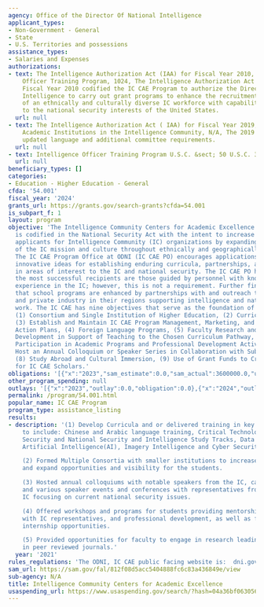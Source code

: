 ```yaml
---
agency: Office of the Director Of National Intelligence
applicant_types:
- Non-Government - General
- State
- U.S. Territories and possessions
assistance_types:
- Salaries and Expenses
authorizations:
- text: The Intelligence Authorization Act (IAA) for Fiscal Year 2010, Intelligence
    Officer Training Program, 1024, The Intelligence Authorization Act ( IAA) for
    Fiscal Year 2010 codified the IC CAE Program to authorize the Director of National
    Intelligence to carry out grant programs to enhance the recruitment and retention
    of an ethnically and culturally diverse IC workforce with capabilities critical
    to the national security interests of the United States.
  url: null
- text: The Intelligence Authorization Act ( IAA) for Fiscal Year 2019, Leveraging
    Academic Institutions in the Intelligence Community, N/A, The 2019 IAA provided
    updated language and additional committee requirements.
  url: null
- text: Intelligence Officer Training Program U.S.C. &sect; 50 U.S.C. 3224.
  url: null
beneficiary_types: []
categories:
- Education - Higher Education - General
cfda: '54.001'
fiscal_year: '2024'
grants_url: https://grants.gov/search-grants?cfda=54.001
is_subpart_f: 1
layout: program
objective: 'The Intelligence Community Centers for Academic Excellence (IC CAE) Program
  is codified in the National Security Act with the intent to increase the pool of
  applicants for Intelligence Community (IC) organizations by expanding awareness
  of the IC mission and culture throughout ethnically and geographically diverse communities.
  The IC CAE Program Office at ODNI (IC CAE PO) encourages applications that showcase
  innovative ideas for establishing enduring curricula, partnerships, and programs
  in areas of interest to the IC and national security. The IC CAE PO has found that
  the most successful recipients are those guided by personnel with knowledge of and
  experience in the IC; however, this is not a requirement. Further findings show
  that school programs are enhanced by partnerships with and outreach to IC installations
  and private industry in their regions supporting intelligence and national security
  work. The IC CAE has nine objectives that serve as the foundation of the program:
  (1) Consortium and Single Institution of Higher Education, (2) Curriculum Development,
  (3) Establish and Maintain IC CAE Program Management, Marketing, and Sustainment
  Action Plans, (4) Foreign Language Programs, (5) Faculty Research and Professional
  Development in Support of Teaching to the Chosen Curriculum Pathway, (6) Student
  Participation in Academic Programs and Professional Development Activities, (7)
  Host an Annual Colloquium or Speaker Series in Collaboration with Sub-recipients,
  (8) Study Abroad and Cultural Immersion, (9) Use of Grant Funds to Create Scholarships
  for IC CAE Scholars.'
obligations: '[{"x":"2023","sam_estimate":0.0,"sam_actual":3600000.0,"usa_spending_actual":0.0},{"x":"2024","sam_estimate":0.0,"sam_actual":4499668.0,"usa_spending_actual":0.0},{"x":"2025","sam_estimate":0.0,"sam_actual":3600000.0,"usa_spending_actual":0.0}]'
other_program_spending: null
outlays: '[{"x":"2023","outlay":0.0,"obligation":0.0},{"x":"2024","outlay":0.0,"obligation":0.0},{"x":"2025","outlay":0.0,"obligation":0.0}]'
permalink: /program/54.001.html
popular_name: IC CAE Program
program_type: assistance_listing
results:
- description: '(1) Develop Curricula and or delivered training in key critical areas
    to include: Chinese and Arabic language training, Critical Technologies, Cyber
    Security and National Security and Intelligence Study Tracks, Data Science/Analytics,
    Artificial Intelligence(AI), Imagery Intelligence and Cyber Security/Threats.

    (2) Formed Multiple Consortia with smaller institutions to increase diversity
    and expand opportunities and visibility for the students.

    (3) Hosted annual colloquiums with notable speakers from the IC, career fairs,
    and various speaker events and conferences with representatives from across the
    IC focusing on current national security issues.

    (4) Offered workshops and programs for students providing mentorship, career panels
    with IC representatives, and professional development, as well as fellowship and
    internship opportunities.

    (5) Provided opportunities for faculty to engage in research leading to publications
    in peer reviewed journals.'
  year: '2021'
rules_regulations: 'The ODNI, IC CAE public facing website is:  dni.gov/iccae'
sam_url: https://sam.gov/fal/812f08d5acc5404888fc6c83a436849e/view
sub-agency: N/A
title: Intelligence Community Centers for Academic Excellence
usaspending_url: https://www.usaspending.gov/search/?hash=04a36bf063056da40e85949c66d80973
---
```

